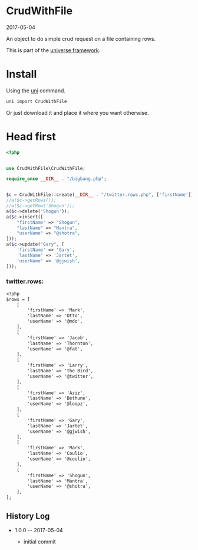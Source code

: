 CrudWithFile
===========
2017-05-04



An object to do simple crud request on a file containing rows.


This is part of the [universe framework](https://github.com/karayabin/universe-snapshot).


Install
==========
Using the [uni](https://github.com/lingtalfi/universe-naive-importer) command.
```bash
uni import CrudWithFile
```

Or just download it and place it where you want otherwise.


Head first
==========



```php
<?php


use CrudWithFile\CrudWithFile;

require_once __DIR__ . "/bigbang.php";


$c = CrudWithFile::create(__DIR__ . "/twitter.rows.php", ['firstName']);
//a($c->getRows());
//a($c->getRow('Shogun'));
a($c->delete('Shogun'));
a($c->insert([
    "firstName" => "Shogun",
    "lastName" => "Mantra",
    "userName" => "@shotra",
]));
a($c->update("Gary", [
    'firstName' => 'Gary',
    'lastName' => 'Jartet',
    'userName' => '@gjwish',
]));
```


### twitter.rows:

```txt
<?php
$rows = [
    [
        'firstName' => 'Mark',
        'lastName' => 'Otto',
        'userName' => '@mdo',
    ],
    [
        'firstName' => 'Jacob',
        'lastName' => 'Thornton',
        'userName' => '@fat',
    ],
    [
        'firstName' => 'Larry',
        'lastName' => 'the Bird',
        'userName' => '@twitter',
    ],
    [
        'firstName' => 'Aziz',
        'lastName' => 'Bethune',
        'userName' => '@loopz',
    ],
    [
        'firstName' => 'Gary',
        'lastName' => 'Jartet',
        'userName' => '@gjwish',
    ],
    [
        'firstName' => 'Mark',
        'lastName' => 'Coulio',
        'userName' => '@coulio',
    ],
    [
        'firstName' => 'Shogun',
        'lastName' => 'Mantra',
        'userName' => '@shotra',
    ],
];


```






History Log
------------------
    
- 1.0.0 -- 2017-05-04

    - initial commit